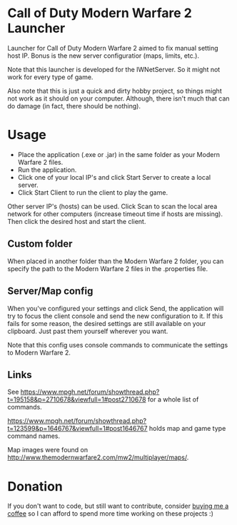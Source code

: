 # Call of Duty Modern Warfare 2 Launcher
Launcher for Call of Duty Modern Warfare 2 aimed to fix manual setting host IP. Bonus is the new server configuratior (maps, limits, etc.).

Note that this launcher is developed for the IWNetServer. So it might not work for every type of game.

Also note that this is just a quick and dirty hobby project, so things might not work as it should on your computer. Although, there isn't much that can do damage (in fact, there should be nothing). 

# Usage

- Place the application (.exe or .jar) in the same folder as your Modern Warfare 2 files. 
- Run the application.
- Click one of your local IP's and click Start Server to create a local server.
- Click Start Client to run the client to play the game.

Other server IP's (hosts) can be used. Click Scan to scan the local area network for other computers (increase timeout time if hosts are missing). Then click the desired host and start the client.

## Custom folder

When placed in another folder than the Modern Warfare 2 folder, you can specify the path to the Modern Warfare 2 files in the .properties file.

## Server/Map config

When you've configured your settings and click Send, the application will try to focus the client console and send the new configuration to it. If this fails for some reason, the desired settings are still available on your clipboard. Just past them yourself wherever you want.

Note that this config uses console commands to communicate the settings to Modern Warfare 2. 

## Links

See https://www.mpgh.net/forum/showthread.php?t=195158&p=2710678&viewfull=1#post2710678 for a whole list of commands.

https://www.mpgh.net/forum/showthread.php?t=123599&p=1646767&viewfull=1#post1646767 holds map and game type command names.

Map images were found on http://www.themodernwarfare2.com/mw2/multiplayer/maps/.

# Donation

If you don't want to code, but still want to contribute, consider [buying me a coffee](https://www.buymeacoffee.com/sajansen) so I can afford to spend more time working on these projects :)
